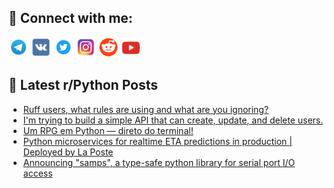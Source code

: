 ## 🔎 Connect with me:
[<img src="https://github.com/bullbesh/bullbesh/blob/main/images/Telegram.png" width="32" height="32" />](https://t.me/bullbesh)
[<img src="https://github.com/bullbesh/bullbesh/blob/main/images/VK.png" width="32" height="32" />](https://vk.com/bullbesh)
[<img src="https://github.com/bullbesh/bullbesh/blob/main/images/Twitter.png" width="32" height="32" />](https://twitter.com/bullbesh1)
[<img src="https://github.com/bullbesh/bullbesh/blob/main/images/Instagram.png" width="32" height="32" />](https://www.instagram.com/bullbesh)
[<img src="https://github.com/bullbesh/bullbesh/blob/main/images/Reddit.png" width="32" height="32" />](https://www.reddit.com/user/bullbesh)
[<img src="https://github.com/bullbesh/bullbesh/blob/main/images/YouTube.png" width="32" height="32" />](https://www.youtube.com/channel/UCtfjRs6uzgq5mfm8S06WTcg)

## 📕 Latest r/Python Posts
<!-- BLOG-POST-LIST:START -->
- [Ruff users, what rules are using and what are you ignoring?](https://www.reddit.com/r/Python/comments/1kttfst/ruff_users_what_rules_are_using_and_what_are_you/)
- [I&#39;m trying to build a simple API that can create, update, and delete users.](https://www.reddit.com/r/Python/comments/1ktsy5t/im_trying_to_build_a_simple_api_that_can_create/)
- [Um RPG em Python — direto do terminal!](https://www.reddit.com/r/Python/comments/1ktn13y/um_rpg_em_python_direto_do_terminal/)
- [Python microservices for realtime ETA predictions in production | Deployed by La Poste](https://www.reddit.com/r/Python/comments/1ktg8g2/python_microservices_for_realtime_eta_predictions/)
- [Announcing &quot;samps&quot;, a type-safe python library for serial port I/O access](https://www.reddit.com/r/Python/comments/1ktg7z1/announcing_samps_a_typesafe_python_library_for/)
<!-- BLOG-POST-LIST:END -->
